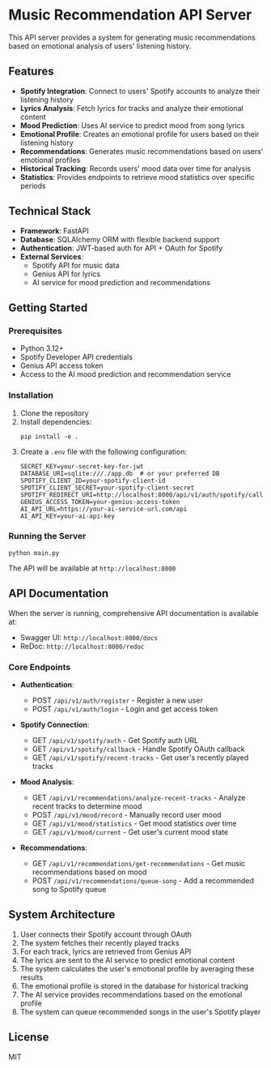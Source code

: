 # Music Recommendation API Server

This API server provides a system for generating music recommendations based on emotional analysis of users' listening history.

## Features

- **Spotify Integration**: Connect to users' Spotify accounts to analyze their listening history
- **Lyrics Analysis**: Fetch lyrics for tracks and analyze their emotional content
- **Mood Prediction**: Uses AI service to predict mood from song lyrics
- **Emotional Profile**: Creates an emotional profile for users based on their listening history
- **Recommendations**: Generates music recommendations based on users' emotional profiles
- **Historical Tracking**: Records users' mood data over time for analysis
- **Statistics**: Provides endpoints to retrieve mood statistics over specific periods

## Technical Stack

- **Framework**: FastAPI
- **Database**: SQLAlchemy ORM with flexible backend support
- **Authentication**: JWT-based auth for API + OAuth for Spotify
- **External Services**:
  - Spotify API for music data
  - Genius API for lyrics
  - AI service for mood prediction and recommendations

## Getting Started

### Prerequisites

- Python 3.12+
- Spotify Developer API credentials
- Genius API access token
- Access to the AI mood prediction and recommendation service

### Installation

1. Clone the repository
2. Install dependencies:
   ```
   pip install -e .
   ```
3. Create a `.env` file with the following configuration:
   ```
   SECRET_KEY=your-secret-key-for-jwt
   DATABASE_URI=sqlite:///./app.db  # or your preferred DB
   SPOTIFY_CLIENT_ID=your-spotify-client-id
   SPOTIFY_CLIENT_SECRET=your-spotify-client-secret
   SPOTIFY_REDIRECT_URI=http://localhost:8000/api/v1/auth/spotify/callback
   GENIUS_ACCESS_TOKEN=your-genius-access-token
   AI_API_URL=https://your-ai-service-url.com/api
   AI_API_KEY=your-ai-api-key
   ```

### Running the Server

```
python main.py
```

The API will be available at `http://localhost:8000`

## API Documentation

When the server is running, comprehensive API documentation is available at:
- Swagger UI: `http://localhost:8000/docs`
- ReDoc: `http://localhost:8000/redoc`

### Core Endpoints

- **Authentication**:
  - POST `/api/v1/auth/register` - Register a new user
  - POST `/api/v1/auth/login` - Login and get access token

- **Spotify Connection**:
  - GET `/api/v1/spotify/auth` - Get Spotify auth URL
  - GET `/api/v1/spotify/callback` - Handle Spotify OAuth callback
  - GET `/api/v1/spotify/recent-tracks` - Get user's recently played tracks

- **Mood Analysis**:
  - GET `/api/v1/recommendations/analyze-recent-tracks` - Analyze recent tracks to determine mood
  - POST `/api/v1/mood/record` - Manually record user mood
  - GET `/api/v1/mood/statistics` - Get mood statistics over time
  - GET `/api/v1/mood/current` - Get user's current mood state

- **Recommendations**:
  - GET `/api/v1/recommendations/get-recommendations` - Get music recommendations based on mood
  - POST `/api/v1/recommendations/queue-song` - Add a recommended song to Spotify queue

## System Architecture

1. User connects their Spotify account through OAuth
2. The system fetches their recently played tracks
3. For each track, lyrics are retrieved from Genius API
4. The lyrics are sent to the AI service to predict emotional content
5. The system calculates the user's emotional profile by averaging these results
6. The emotional profile is stored in the database for historical tracking
7. The AI service provides recommendations based on the emotional profile
8. The system can queue recommended songs in the user's Spotify player

## License

MIT